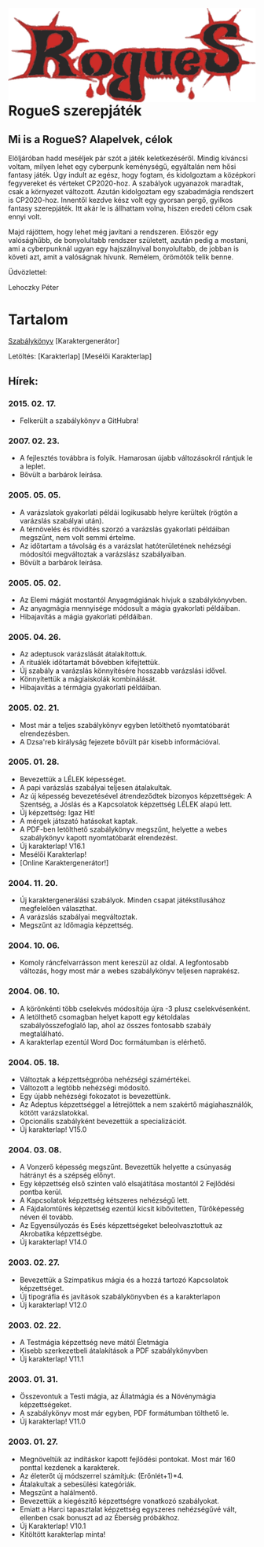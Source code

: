 <img src="/kepek/rs.gif" alt="RogueS"  align="right">

# RogueS szerepjáték

## Mi is a RogueS? Alapelvek, célok

Elöljáróban hadd meséljek pár szót a játék keletkezéséről. Mindig kíváncsi voltam, milyen lehet egy cyberpunk keménységű, egyáltalán nem hősi fantasy játék. Úgy indult az egész, hogy fogtam, és kidolgoztam a középkori fegyvereket és vérteket CP2020-hoz. A szabályok ugyanazok maradtak, csak a környezet változott. Azután kidolgoztam egy szabadmágia rendszert is CP2020-hoz. Innentől kezdve kész volt egy gyorsan pergő, gyilkos fantasy szerepjáték. Itt akár le is állhattam volna, hiszen eredeti célom csak ennyi volt.

Majd rájöttem, hogy lehet még javítani a rendszeren. Először egy valósághűbb, de bonyolultabb rendszer született, azután pedig a mostani, ami a cyberpunknál ugyan egy hajszálnyival bonyolultabb, de jobban is követi azt, amit a valóságnak hívunk. Remélem, örömötök telik benne.

Üdvözlettel:

Lehoczky Péter

# Tartalom
[Szabálykönyv](TOC.md)
[Karaktergenerátor]

Letöltés: 
[Karakterlap]
[Mesélői Karakterlap]

## Hírek:

### 2015. 02. 17.
- Felkerült a szabálykönyv a GitHubra!

### 2007. 02. 23. 

- A fejlesztés továbbra is folyik. Hamarosan újabb változásokról rántjuk le a leplet. 
- Bővült a barbárok leírása. 

### 2005. 05. 05. 

- A varázslatok gyakorlati példái logikusabb helyre kerültek (rögtön a varázslás szabályai után). 
- A térnövelés és rövidítés szorzó a varázslás gyakorlati példáiban megszűnt, nem volt semmi értelme. 
- Az időtartam a távolság és a varázslat hatóterületének nehézségi módosítói megváltoztak a varázslász szabályaiban. 
- Bővült a barbárok leírása. 

### 2005. 05. 02. 

- Az Elemi mágiát mostantól Anyagmágiának hívjuk a szabálykönyvben. 
- Az anyagmágia mennyisége módosult a mágia gyakorlati példáiban. 
- Hibajavítás a mágia gyakorlati példáiban. 

### 2005. 04. 26. 

- Az adeptusok varázslását átalakítottuk. 
- A rituálék időtartamát bővebben kifejtettük. 
- Új szabály a varázslás könnyítésére hosszabb varázslási idővel. 
- Könnyítettük a mágiaiskolák kombinálását. 
- Hibajavítás a térmágia gyakorlati példáiban. 

### 2005. 02. 21. 

- Most már a teljes szabálykönyv egyben letölthető nyomtatóbarát elrendezésben. 
- A Dzsa'reb királyság fejezete bővült pár kisebb információval. 

### 2005. 01. 28. 

- Bevezettük a LÉLEK képességet. 
- A papi varázslás szabályai teljesen átalakultak. 
- Az új képesség bevezetésével átrendeződtek bizonyos képzettségek: A Szentség, a Jóslás és a Kapcsolatok képzettség LÉLEK alapú lett. 
- Új képzettség: Igaz Hit! 
- A mérgek játszató hatásokat kaptak. 
- A PDF-ben letölthető szabálykönyv megszűnt, helyette a webes szabálykönyv kapott nyomtatóbarát elrendezést. 
- Új karakterlap! V16.1 
- Mesélői Karakterlap! 
- [Online Karaktergenerátor!]

### 2004. 11. 20. 

- Új karaktergenerálási szabályok. Minden csapat játékstílusához megfelelően választhat. 
- A varázslás szabályai megváltoztak. 
- Megszűnt az Időmagia képzettség. 

### 2004. 10. 06. 

- Komoly ráncfelvarrásson ment kereszül az oldal. A legfontosabb változás, hogy most már a webes szabálykönyv teljesen naprakész. 

### 2004. 06. 10. 

- A körönkénti több cselekvés módosítója újra -3 plusz cselekvésenként. 
- A letölthető csomagban helyet kapott egy kétoldalas szabályösszefoglaló lap, ahol az összes fontosabb szabály megtalálható. 
- A karakterlap ezentúl Word Doc formátumban is elérhető. 

### 2004. 05. 18. 

- Változtak a képzettségpróba nehézségi számértékei. 
- Változott a legtöbb nehézségi módosító. 
- Egy újabb nehézségi fokozatot is bevezettünk. 
- Az Adeptus képzettséggel a létrejöttek a nem szakértő mágiahasználók, kötött varázslatokkal. 
- Opcionális szabályként bevezettük a specializációt. 
- Új karakterlap! V15.0 

### 2004. 03. 08. 

- A Vonzerő képesség megszűnt. Bevezettük helyette a csúnyaság hátrányt és a szépség előnyt. 
- Egy képzettség első szinten való elsajátítása mostantól 2 Fejlődési pontba kerül. 
- A Kapcsolatok képzettség kétszeres nehézségű lett. 
- A Fájdalomtűrés képzettség ezentúl kicsit kibővitetten, Tűrőképesség néven él tovább. 
- Az Egyensúlyozás és Esés képzettségeket beleolvasztottuk az Akrobatika képzettségbe. 
- Új karakterlap! V14.0 

### 2003. 02. 27. 

- Bevezettük a Szimpatikus mágia és a hozzá tartozó Kapcsolatok képzettséget. 
- Új tipográfia és javítások szabálykönyvben és a karakterlapon 
- Új karakterlap! V12.0 

### 2003. 02. 22. 

- A Testmágia képzettség neve mától Életmágia 
- Kisebb szerkezetbeli átalakítások a PDF szabálykönyvben 
- Új karakterlap! V11.1 

### 2003. 01. 31. 

- Összevontuk a Testi mágia, az Állatmágia és a Növénymágia képzettségeket. 
- A szabálykönyv most már egyben, PDF formátumban tölthető le. 
- Új karakterlap! V11.0 

### 2003. 01. 27. 

- Megnöveltük az indításkor kapott fejlődési pontokat. Most már 160 ponttal kezdenek a karakterek. 
- Az életerőt új módszerrel számítjuk: (Erőnlét+1)*4. 
- Átalakultak a sebesülési kategóriák. 
- Megszűnt a halálmentő. 
- Bevezettük a kiegészítő képzettségre vonatkozó szabályokat. 
- Emiatt a Harci tapasztalat képzettség egyszeres nehézségűvé vált, ellenben csak bonuszt ad az Éberség próbákhoz. 
- Új Karakterlap! V10.1 
- Kitöltött karakterlap minta!      
